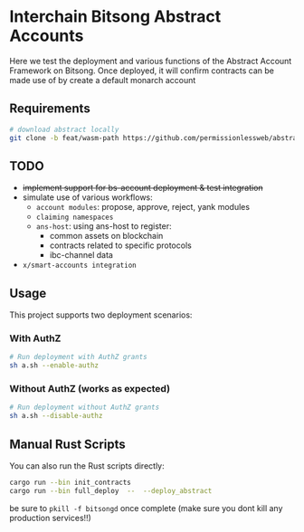 # Interchain Bitsong Abstract Accounts

Here we test the deployment and various functions of the Abstract Account Framework on Bitsong. Once deployed, it will confirm contracts can be made use of by create a default monarch account

## Requirements

```sh
# download abstract locally
git clone -b feat/wasm-path https://github.com/permissionlessweb/abstract
```

## TODO

- ~~implement support for bs-account deployment & test integration~~
- simulate use of various workflows:
  - `account modules`: propose, approve, reject, yank modules
  - `claiming namespaces`
  - `ans-host`: using ans-host to register:
    - common assets on blockchain
    - contracts related to specific protocols
    - ibc-channel data
- `x/smart-accounts integration`

## Usage

This project supports two deployment scenarios:

### With AuthZ

```bash
# Run deployment with AuthZ grants
sh a.sh --enable-authz
```

### Without AuthZ (works as expected)

```bash
# Run deployment without AuthZ grants
sh a.sh --disable-authz
```

## Manual Rust Scripts

You can also run the Rust scripts directly:

```bash
cargo run --bin init_contracts
cargo run --bin full_deploy  --  --deploy_abstract
```

be sure to `pkill -f bitsongd` once complete (make sure you dont kill any production services!!)
